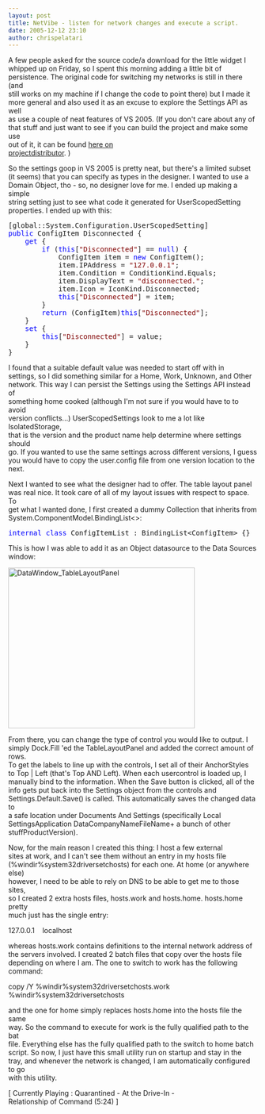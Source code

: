 ```yaml
---
layout: post
title: NetVibe - listen for network changes and execute a script.
date: 2005-12-12 23:10
author: chrispelatari
---
```

<p>A few people asked for the source code/a download for the little widget I<br /> whipped up on Friday, so I spent this morning adding a little bit of<br /> persistence. The original code for switching my networks is still in there (and<br /> still works on my machine if I change the code to point there) but I made it<br /> more general and also used it as an excuse to explore the Settings API as well<br /> as use a couple of neat features of VS 2005. (If you don't care about any of<br /> that stuff and just want to see if you can build the project and make some use<br /> out of it, it can be found <a href="http://projectdistributor.net/Releases/Release.aspx?releaseId=289">here on<br /> projectdistributor</a>. )</p><p>So the settings goop in VS 2005 is pretty neat, but there's a limited subset<br /> (it seems) that you can specify as types in the designer. I wanted to use a<br /> Domain Object, tho - so, no designer love for me. I ended up making a simple<br /> string setting just to see what code it generated for UserScopedSetting<br /> properties. I ended up with this:</p><pre>[global::System.Configuration.UserScopedSetting]
<span style="color:blue;">public</span> ConfigItem Disconnected {
	<span style="color:blue;">get</span> {
		<span style="color:blue;">if</span> (<span style="color:blue;">this</span>[<span style="color:maroon;">"Disconnected"</span>] == <span style="color:blue;">null</span>) {
			ConfigItem item = <span style="color:blue;">new</span> ConfigItem();
			item.IPAddress = <span style="color:maroon;">"127.0.0.1"</span>;
			item.Condition = ConditionKind.Equals;
			item.DisplayText = <span style="color:maroon;">"disconnected."</span>;
			item.Icon = IconKind.Disconnected;
			<span style="color:blue;">this</span>[<span style="color:maroon;">"Disconnected"</span>] = item;
		}
		<span style="color:blue;">return</span> (ConfigItem)<span style="color:blue;">this</span>[<span style="color:maroon;">"Disconnected"</span>];
	}
	<span style="color:blue;">set</span> {
		<span style="color:blue;">this</span>[<span style="color:maroon;">"Disconnected"</span>] = value;
	}
}</pre><p>I found that a suitable default value was needed to start off with in<br /> settings, so I did something similar for a Home, Work, Unknown, and Other<br /> network. This way I can persist the Settings using the Settings API instead of<br /> something home cooked (although I'm not sure if you would have to to avoid<br /> version conflicts...) UserScopedSettings look to me a lot like IsolatedStorage,<br /> that is the version and the product name help determine where settings should<br /> go. If you wanted to use the same settings across different versions, I guess<br /> you would have to copy the user.config file from one version location to the<br /> next.</p><p>Next I wanted to see what the designer had to offer. The table layout panel<br /> was real nice. It took care of all of my layout issues with respect to space. To<br /> get what I wanted done, I first created a dummy Collection that inherits from<br /> System.ComponentModel.BindingList&lt;&gt;:</p><pre><span style="color:blue;">internal</span> <span style="color:blue;">class</span> ConfigItemList : BindingList&lt;ConfigItem&gt; {}</pre><p>This is how I was able to add it as an Object datasource to the Data Sources<br /> window:</p><p><a href="http://chrispelatari.files.wordpress.com/2005/12/datawindow_tablelayoutpanel.png"><img class="alignnone size-full wp-image-1167" alt="DataWindow_TableLayoutPanel" src="http://chrispelatari.files.wordpress.com/2005/12/datawindow_tablelayoutpanel.png" width="377" height="324" /></a></p><p>From there, you can change the type of control you would like to output. I<br /> simply Dock.Fill 'ed the TableLayoutPanel and added the correct amount of rows.<br /> To get the labels to line up with the controls, I set all of their AnchorStyles<br /> to Top | Left (that's Top AND Left). When each usercontrol is loaded up, I<br /> manually bind to the information. When the Save button is clicked, all of the<br /> info gets put back into the Settings object from the controls and<br /> Settings.Default.Save() is called. This automatically saves the changed data to<br /> a safe location under Documents And Settings (specifically Local<br /> SettingsApplication DataCompanyNameFileName+ a bunch of other<br /> stuffProductVersion).</p><p>Now, for the main reason I created this thing: I host a few external<br /> sites at work, and I can't see them without an entry in my hosts file<br /> (%windir%system32driversetchosts) for each one. At home (or anywhere else)<br /> however, I need to be able to rely on DNS to be able to get me to those sites,<br /> so I created 2 extra hosts files, hosts.work and hosts.home. hosts.home pretty<br /> much just has the single entry:</p><p>127.0.0.1    localhost</p><p>whereas hosts.work contains definitions to the internal network address of<br /> the servers involved. I created 2 batch files that copy over the hosts file<br /> depending on where I am. The one to switch to work has the following<br /> command:</p><p>copy /Y %windir%system32driversetchosts.work<br /> %windir%system32driversetchosts</p><p>and the one for home simply replaces hosts.home into the hosts file the same<br /> way. So the command to execute for work is the fully qualified path to the bat<br /> file. Everything else has the fully qualified path to the switch to home batch<br /> script. So now, I just have this small utility run on startup and stay in the<br /> tray, and whenever the network is changed, I am automatically configured to go<br /> with this utility.</p><p class="media">[ Currently Playing : Quarantined - At the Drive-In -<br /> Relationship of Command (5:24) ]</p>
